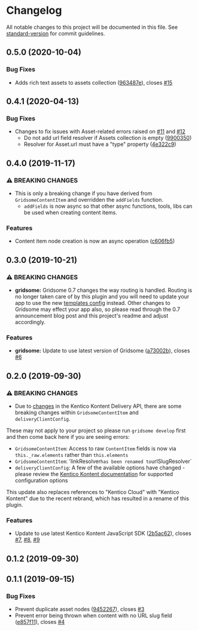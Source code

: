 # Changelog

All notable changes to this project will be documented in this file. See [standard-version](https://github.com/conventional-changelog/standard-version) for commit guidelines.

## 0.5.0 (2020-10-04)

### Bug Fixes

* Adds rich text assets to assets collection ([963487e](https://github.com/CMeeg/gridsome-source-kentico-kontent/commit/963487e0347aa2f919e7c3ffc7df0084ec6ad753)), closes [#15](https://github.com/CMeeg/gridsome-source-kentico-kontent/issues/15)

## 0.4.1 (2020-04-13)

### Bug Fixes

* Changes to fix issues with Asset-related errors raised on [#11](https://github.com/CMeeg/gridsome-source-kentico-kontent/issues/11) and [#12](https://github.com/CMeeg/gridsome-source-kentico-kontent/issues/12)
  * Do not add url field resolver if Assets collection is empty ([9900350](https://github.com/CMeeg/gridsome-source-kentico-kontent/commit/9900350))
  * Resolver for Asset.url must have a "type" property ([4e322c9](https://github.com/CMeeg/gridsome-source-kentico-kontent/commit/4e322c9))

## 0.4.0 (2019-11-17)

### ⚠ BREAKING CHANGES

* This is only a breaking change if you have derived from `GridsomeContentItem` and overridden the `addFields` function.
    * `addFields` is now async so that other async functions, tools, libs can be used when creating content items.

### Features

* Content item node creation is now an async operation ([c606fb5](https://github.com/CMeeg/gridsome-source-kentico-kontent/commit/c606fb5))

## 0.3.0 (2019-10-21)

### ⚠ BREAKING CHANGES

* **gridsome:** Gridsome 0.7 changes the way routing is handled. Routing is no longer taken care of by this plugin and you will need to update your app to use the new [templates config](https://gridsome.org/blog/2019/09/17/gridsome-v07/#new-template-configuration) instead. Other changes to Gridsome may effect your app also, so please read through the 0.7 announcement blog post and this project's readme and adjust accordingly.

### Features

* **gridsome:** Update to use latest version of Gridsome ([a73002b](https://github.com/CMeeg/gridsome-source-kentico-kontent/commit/a73002b)), closes [#6](https://github.com/CMeeg/gridsome-source-kentico-kontent/issues/6)

## 0.2.0 (2019-09-30)

### ⚠ BREAKING CHANGES

* Due to [changes](https://github.com/Kentico/kentico-kontent-js/blob/master/packages/delivery/UPGRADE.md) in the Kentico Kontent Delivery API, there are some breaking changes within `GridsomeContentItem` and `deliveryClientConfig`.

These may not apply to your project so please run `gridsome develop` first and then come back here if you are seeing errors:

* `GridsomeContentItem`: Access to raw `ContentItem` fields is now via `this._raw.elements` rather than `this.elements`
* `GridsomeContentItem`: 'linkResolver` has been renamed to `urlSlugResolver`
* `deliveryClientConfig`: A few of the available options have changed - please review the [Kentico Kontent documentation](https://github.com/Kentico/kentico-kontent-js/blob/master/packages/delivery/DOCS.md#client-configuration) for supported configuration options

This update also replaces references to "Kentico Cloud" with "Kentico Kontent" due to the recent rebrand, which has resulted in a rename of this plugin.

### Features

* Update to use latest Kentico Kontent JavaScript SDK ([2b5ac62](https://github.com/CMeeg/gridsome-source-kentico-kontent/commit/2b5ac62)), closes [#7](https://github.com/CMeeg/gridsome-source-kentico-kontent/issues/7), [#8](https://github.com/CMeeg/gridsome-source-kentico-kontent/issues/8), [#9](https://github.com/CMeeg/gridsome-source-kentico-kontent/issues/9)

## 0.1.2 (2019-09-30)


## 0.1.1 (2019-09-15)

### Bug Fixes

* Prevent duplicate asset nodes ([9452267](https://github.com/CMeeg/gridsome-source-kentico-kontent/commit/9452267)), closes [#3](https://github.com/CMeeg/gridsome-source-kentico-kontent/issues/3)
* Prevent error being thrown when content with no URL slug field ([e857f11](https://github.com/CMeeg/gridsome-source-kentico-kontent/commit/e857f11)), closes [#4](https://github.com/CMeeg/gridsome-source-kentico-kontent/issues/4)
